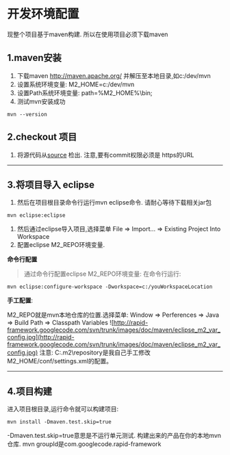 

# 开发环境配置 #

现整个项目基于maven构建. 所以在使用项目必须下载maven


## 1.maven安装 ##
  1. 下载maven http://maven.apache.org/ 并解压至本地目录,如c:/dev/mvn
  1. 设置系统环境变量: M2\_HOME=c:/dev/mvn
  1. 设置Path系统环境变量: path=%M2\_HOME%\bin;
  1. 测试mvn安装成功
```
mvn --version
```

## 2.checkout 项目 ##
  1. 将源代码从[source](source.md) 检出. 注意,要有commit权限必须是 https的URL


---

## 3.将项目导入 eclipse ##
  1. 然后在项目根目录命令行运行mvn eclipse命令. 请耐心等待下载相关jar包
```
mvn eclipse:eclipse
```
  1. 然后通过eclipse导入项目,选择菜单 File => Import... => Existing Project Into Workspace
  1. 配置eclipse M2\_REPO环境变量.


**命令行配置**


> 通过命令行配置eclipse M2\_REPO环境变量:
在命令行运行:
```
mvn eclipse:configure-workspace -Dworkspace=c:/youWorkspaceLocation
```

**手工配置**:


M2\_REPO就是mvn本地仓库的位置.选择菜单: Window => Perferences => Java => Build Path => Classpath Variables
![http://rapid-framework.googlecode.com/svn/trunk/images/doc/maven/eclipse_m2_var_config.jpg](http://rapid-framework.googlecode.com/svn/trunk/images/doc/maven/eclipse_m2_var_config.jpg)
注意: C:\.m2\repository是我自己手工修改 M2\_HOME/conf/settings.xml的配置。



---

## 4.项目构建 ##
进入项目根目录,运行命令就可以构建项目:
```
mvn install -Dmaven.test.skip=true
```
-Dmaven.test.skip=true意思是不运行单元测试. 构建出来的产品在你的本地mvn仓库. mvn groupId是com.googlecode.rapid-framework